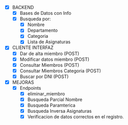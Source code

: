 - [x] BACKEND
    - [x] Bases de Datos con Info   
    - [x] Busqueda por:
        - [x] Nombre
        - [x] Departamento
        - [x] Categoria
        - [x] Lista de Asignaturas

- [x] CLIENTE INTERFAZ 
    - [x] Dar de alta miembro   (POST)
    - [x] Modificar datos miembro (POST)
    - [x] Consultar Miembros    (POST)
    - [x] Consultar Miembros Categoria (POST)
    - [x] Buscar por DNI (POST)

- [x] MEJORAS
    - [x] Endpoints
        - [x] eliminar_miembro
        - [x] Busqueda Parcial Nombre
        - [x] Busqueda Paramterica
        - [x] Busqueda Inversa Asignaturas
        - [x] Verificacion de datos correctos en el registro.
